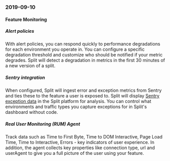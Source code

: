 ### 2019-09-10
#### Feature Monitoring
##### Alert policies
With alert policies, you can respond quickly to performance degradations for each environment you operate in. You can configure a specific degradation threshold and customize who should be notified if your metric degrades. Split will detect a degradation in metrics in the first 30 minutes of a new version of a split.
##### Sentry integration
When configured, Split will ingest error and exception metrics from Sentry and ties these to the feature a user is exposed to. Split will display [Sentry exception data](https://docs.sentry.io/error-reporting/capturing/) in the Split platform for analysis. You can control what environments and traffic types you capture exceptions for in Split's dashboard without code.
##### Real User Monitoring (RUM) Agent
Track data such as Time to First Byte, Time to DOM Interactive, Page Load Time, Time to Interactive, Errors - key indicators of user experience. In addition, the agent collects key properties like connection type, url and userAgent to give you a full picture of the user using your feature.
